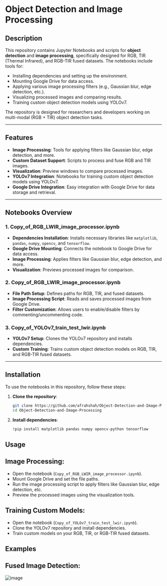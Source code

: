 # Object Detection and Image Processing

## Description
This repository contains Jupyter Notebooks and scripts for **object detection** and **image processing**, specifically designed for RGB, TIR (Thermal Infrared), and RGB-TIR fused datasets. The notebooks include tools for:
- Installing dependencies and setting up the environment.
- Mounting Google Drive for data access.
- Applying various image processing filters (e.g., Gaussian blur, edge detection, etc.).
- Visualizing processed images and comparing results.
- Training custom object detection models using YOLOv7.

The repository is designed for researchers and developers working on multi-modal (RGB + TIR) object detection tasks.

---

## Features
- **Image Processing**: Tools for applying filters like Gaussian blur, edge detection, and more.
- **Custom Dataset Support**: Scripts to process and fuse RGB and TIR images.
- **Visualization**: Preview windows to compare processed images.
- **YOLOv7 Integration**: Notebooks for training custom object detection models using YOLOv7.
- **Google Drive Integration**: Easy integration with Google Drive for data storage and retrieval.

---

## Notebooks Overview
### 1. **Copy_of_RGB_LWIR_image_processor.ipynb**
- **Dependencies Installation**: Installs necessary libraries like `matplotlib`, `pandas`, `numpy`, `opencv`, and `tensorflow`.
- **Google Drive Mounting**: Connects the notebook to Google Drive for data access.
- **Image Processing**: Applies filters like Gaussian blur, edge detection, and more.
- **Visualization**: Previews processed images for comparison.

### 2. **Copy_of_RGB_LWIR_image_processor.ipynb**
- **File Path Setup**: Defines paths for RGB, TIR, and fused datasets.
- **Image Processing Script**: Reads and saves processed images from Google Drive.
- **Filter Customization**: Allows users to enable/disable filters by commenting/uncommenting code.

### 3. **Copy_of_YOLOv7_train_test_lwir.ipynb**
- **YOLOv7 Setup**: Clones the YOLOv7 repository and installs dependencies.
- **Custom Training**: Trains custom object detection models on RGB, TIR, and RGB-TIR fused datasets.

---

## Installation
To use the notebooks in this repository, follow these steps:

1. **Clone the repository**:
   ```bash
   git clone https://github.com/afrahshah/Object-Detection-and-Image-Processing.git
   cd Object-Detection-and-Image-Processing
2. **Install dependencies**:
   ```bash
   !pip install matplotlib pandas numpy opencv-python tensorflow
 ## Usage
## **Image Processing**:
 - Open the notebook (`Copy_of_RGB_LWIR_image_processor.ipynb`).
- Mount Google Drive and set the file paths.
- Run the image processing script to apply filters like Gaussian blur, edge detection, etc.
- Preview the processed images using the visualization tools.
##  **Training Custom Models**:
 - Open the notebook (`Copy_of_YOLOv7_train_test_lwir.ipynb`).
- Clone the YOLOv7 repository and install dependencies.
- Train custom models on your RGB, TIR, or RGB-TIR fused datasets.
## Examples
## **Fused Image Detection**:
![image](https://github.com/user-attachments/assets/bb26cf1d-0f6e-41e4-999e-a5ca20cac476)

    
